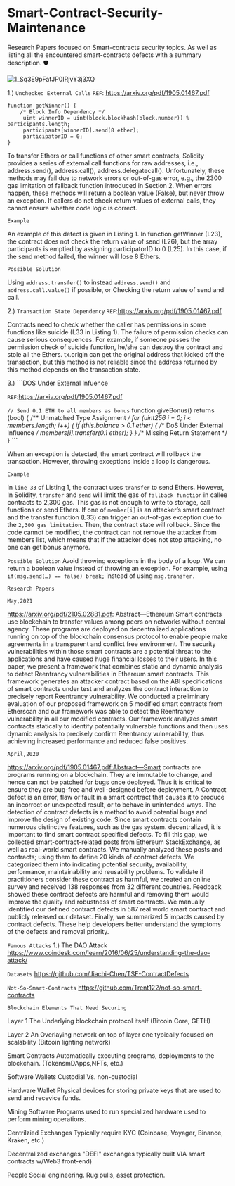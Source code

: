 # Smart-Contract-Security-Maintenance
Research Papers focused on Smart-contracts security topics. As well as listing all the encountered smart-contracts defects with a summary description. 🛡️


![1_Sq3E9pFatJP0IRjvY3j3XQ](https://user-images.githubusercontent.com/59753390/136479198-dc493cc0-5de5-4014-baca-9424353be037.jpg)



1.) ```Unchecked External Calls```
```REF```: https://arxiv.org/pdf/1905.01467.pdf

```// Choose a member to be the winner
function getWinner() {
    /* Block Info Dependency */
     uint winnerID = uint(block.blockhash(block.number)) % participants.length;
     participants[winnerID].send(8 ether);
     participatorID = 0;
}
```
To transfer Ethers or call functions of other smart contracts, Solidity provides a series of external call functions for raw addresses, i.e., address.send(), address.call(), address.delegatecall(). Unfortunately, these methods may fail due to network errors or out-of-gas error, e.g., the 2300 gas limitation of fallback function introduced in Section 2. When errors happen, these methods will return a boolean value (False), but never throw an exception. If callers do not check return values of external calls, they cannot ensure whether code logic is correct.

```Example```

An example of this defect is given in Listing 1. In function getWinner (L23), the contract does not check the return value of send (L26), but the array participants is emptied by assigning participatorID to 0 (L25). In this case, if the send method failed, the winner will lose 8 Ethers.

```Possible Solution```

Using ```address.transfer()``` to instead ```address.send()``` and ```address.call.value()``` if possible, or Checking the return value of send and call. 

2.) ```Transaction State Dependency```
```REF```:https://arxiv.org/pdf/1905.01467.pdf

Contracts need to check whether the caller has permissions in some functions like suicide (L33 in Listing 1). The failure of permission checks can cause serious consequences. For example, if someone passes the permission check of suicide function, he/she can destroy the contract and stole all the Ethers. tx.origin can get the original address that kicked off the transaction, but this method is not reliable since the address returned by this method depends on the transaction state.

3.) ```DOS Under External Infuence

```REF```:https://arxiv.org/pdf/1905.01467.pdf 

```// Send 0.1 ETH to all members as bonus```
function giveBonus() returns (bool) {
    /** Unmatched Type Assignment */
    for (uint256 i = 0; i < members.length; i++) {
        if (this.balance > 0.1 ether) {
            /** DoS Under External Influence */
            members[i].transfer(0.1 ether);
        }
    }
    /** Missing Return Statement */
} ```

When an exception is detected, the smart contract will rollback the transaction. However, throwing exceptions inside a loop is dangerous.

```Example```

In ```line 33``` of Listing 1, the contract uses ```transfer``` to send Ethers. However, In Solidity, ```transfer``` and ```send``` will limit the gas of ```fallback function``` in callee contracts to 2,300 gas. This gas is not enough to write to storage, call functions or send Ethers. If one of ```member[i]``` is an attacker’s smart contract and the transfer function (L33) can trigger an out-of-gas exception due to the ```2,300 gas limitation```. Then, the contract state will rollback. Since the code cannot be modified, the contract can not remove the attacker from members list, which means that if the attacker does not stop attacking, no one can get bonus anymore.

```Possible Solution```
Avoid throwing exceptions in the body of a loop. We can return a boolean value instead of throwing an exception. For example, using ```if(msg.send(…​) == false) break;``` instead of using ```msg.transfer.```

```Research Papers```

```May,2021```

https://arxiv.org/pdf/2105.02881.pdf: Abstract—Ethereum Smart contracts use blockchain to transfer values among peers on networks without central agency. These programs are deployed on decentralized applications running on top of the blockchain consensus protocol to enable people make agreements in a transparent and conflict free environment. The security vulnerabilities within those smart contracts are a potential threat to the applications and have caused huge financial losses to their users. In this paper, we present a framework that combines static and dynamic analysis to detect Reentrancy vulnerabilities in Ethereum smart contracts. This framework generates an attacker contract based on the ABI specifications of smart contracts under test and analyzes the contract interaction to precisely report Reentrancy vulnerability. We conducted a preliminary evaluation of our proposed framework on 5 modified smart contracts from Etherscan and our framework was able to detect the Reentrancy vulnerability in all our modified contracts. Our framework analyzes smart contracts statically to identify potentially vulnerable functions and then uses dynamic analysis to precisely confirm Reentrancy vulnerability, thus achieving increased performance and reduced false positives.

```April,2020```

https://arxiv.org/pdf/1905.01467.pdf:Abstract—Smart contracts are programs running on a blockchain. They are immutable to change, and hence can not be patched for bugs once deployed. Thus it is critical to ensure they are bug-free and well-designed before deployment. A Contract defect is an error, flaw or fault in a smart contract that causes it to produce an incorrect or unexpected result, or to behave in unintended ways. The detection of contract defects is a method to avoid potential bugs and improve the design of existing code. Since smart contracts contain numerous distinctive features, such as the gas system. decentralized, it is important to find smart contract specified defects. To fill this gap, we collected smart-contract-related posts from Ethereum StackExchange, as well as real-world smart contracts. We manually analyzed these posts and contracts; using them to define 20 kinds of contract defects. We categorized them into indicating potential security, availability, performance, maintainability and reusability problems. To validate if practitioners consider these contract as harmful, we created an online survey and received 138 responses from 32 different countries. Feedback showed these contract defects are harmful and removing them would improve the quality and robustness of smart contracts. We manually identified our defined contract defects in 587 real world smart contract and publicly released our dataset. Finally, we summarized 5 impacts caused by contract defects. These help developers better understand the symptoms of the defects and removal priority.

```Famous Attacks```
1.) The DAO Attack
https://www.coindesk.com/learn/2016/06/25/understanding-the-dao-attack/

```Datasets```
https://github.com/Jiachi-Chen/TSE-ContractDefects 


```Not-So-Smart-Contracts```
https://github.com/Trent122/not-so-smart-contracts

```Blockchain Elements That Need Securing``` 

Layer 1 
The Underlying blockchain protocol itself 
(Bitcoin Core, GETH)

Layer 2 
An Overlaying network on top of layer one typically focused on scalability (Bitcoin lighting network)

Smart Contracts 
Automatically executing programs, deployments to the blockchain. (TokensmDApps,NFTs, etc.) 

Software Wallets
Custodial Vs. non-custodial

Hardware Wallet
Physical devices for storing private keys that are used to send and recevice funds.

Mining Software 
Programs used to run specialized hardware used to perform mining operations.

Centrilzied Exchanges 
Typically require KYC (Coinbase, Voyager, Binance, Kraken, etc.)

Decentralized exchanges 
"DEFI" exchanges typically built VIA smart contracts w/Web3 front-end)

People 
Social engineering. Rug pulls, asset protection.

